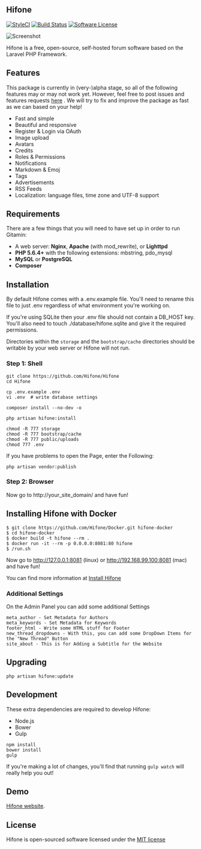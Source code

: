 ## Hifone

[![StyleCI](https://styleci.io/repos/60775510/shield)](https://styleci.io/repos/60775510/)
[![Build Status](https://img.shields.io/travis/Hifone/Hifone/master.svg?style=flat-square)](https://travis-ci.org/Hifone/Hifone)
[![Software License](https://img.shields.io/badge/license-MIT-brightgreen.svg?style=flat-square)](LICENSE)

![Screenshot](http://hifone.com/images/screenshot.png)

Hifone is a free, open-source, self-hosted forum software based on the Laravel PHP Framework.

## Features

This package is currently in (very-)alpha stage, so all of the following features may or may not work yet. However, feel free to post issues and features requests [here](https://github.com/Hifone/Hifone/issues) . We will try to fix and improve the package as fast as we can based on your help!

* Fast and simple
* Beautiful and responsive
* Register & Login via OAuth
* Image upload
* Avatars
* Credits
* Roles & Permissions
* Notifications
* Markdown & Emoj
* Tags
* Advertisements
* RSS Feeds
* Localization: language files, time zone and UTF-8 support

## Requirements

There are a few things that you will need to have set up in order to run Gitamin:

- A web server: **Nginx**, **Apache** (with mod_rewrite), or **Lighttpd**
- **PHP 5.6.4+** with the following extensions: mbstring, pdo_mysql
- **MySQL** or **PostgreSQL**
- **Composer**

## Installation

By default Hifone comes with a .env.example file. You'll need to rename this file to just .env regardless of what environment you're working on.

If you're using SQLite then your .env file should not contain a DB_HOST key. You'll also need to touch ./database/hifone.sqlite and give it the required permissions.

Directories within the `storage` and the `bootstrap/cache` directories should be writable by your web server or Hifone will not run. 


### Step 1: Shell

```shell
git clone https://github.com/Hifone/Hifone
cd Hifone

cp .env.example .env
vi .env  # write database settings

composer install --no-dev -o

php artisan hifone:install

chmod -R 777 storage
chmod -R 777 bootstrap/cache
chmod -R 777 public/uploads
chmod 777 .env
```

If you have problems to open the Page, enter the Following:
```shell
php artisan vendor:publish
```

### Step 2: Browser

Now go to http://your_site_domain/ and have fun!

## Installing Hifone with Docker

```shell
$ git clone https://github.com/Hifone/Docker.git hifone-docker
$ cd hifone-docker
$ docker build -t hifone --rm .
$ docker run -it --rm -p 0.0.0.0:8081:80 hifone
$ /run.sh
```
Now go to http://127.0.0.1:8081 (linux) or http://192.168.99.100:8081 (mac) and have fun!

You can find more information at [Install Hifone](https://github.com/Hifone/Docker/blob/master/README.md)

### Additional Settings
On the Admin Panel you can add some additional Settings
```
meta_author - Set Metadata for Authors
meta_keywords - Set Metadata for Keywords
footer_html - Write some HTML stuff for Footer
new_thread_dropdowns - With this, you can add some DropDown Items for the "New Thread" Button
site_about - This is for Adding a Subtitle for the Website
```

## Upgrading

```shell
php artisan hifone:update
```

## Development

These extra dependencies are required to develop Hifone:

- Node.js
- Bower
- Gulp

```shell
npm install
bower install
gulp
```

If you're making a lot of changes, you'll find that running `gulp watch` will really help you out!

## Demo

[Hifone website](http://hifone.com/).

## License

Hifone is open-sourced software licensed under the [MIT license](http://opensource.org/licenses/MIT)
